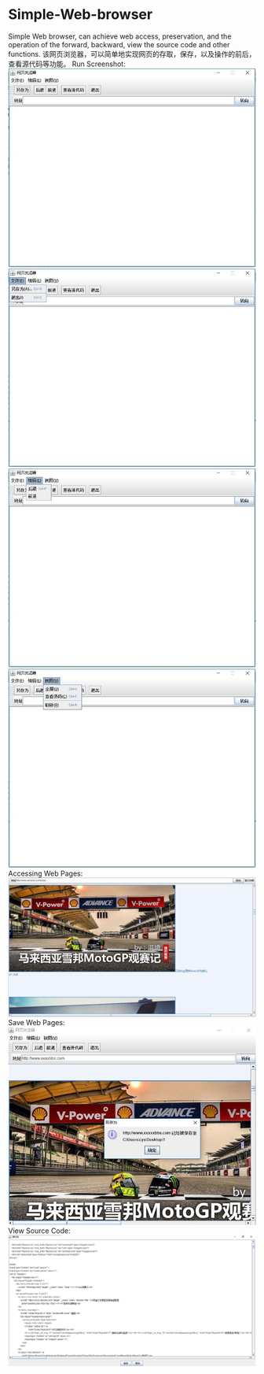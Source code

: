 # Simple-Web-browser
Simple Web browser, can achieve web access, preservation, and the operation of the forward, backward, view the source code and other functions.
该网页浏览器，可以简单地实现网页的存取，保存，以及操作的前后，查看源代码等功能。
Run Screenshot:
 ![image](https://github.com/AengusChen/Simple-Web-browser/blob/master/image/RunScreenshot1.jpg)
 ![image](https://github.com/AengusChen/Simple-Web-browser/blob/master/image/RunScreenshot2.jpg)
 ![image](https://github.com/AengusChen/Simple-Web-browser/blob/master/image/RunScreenshot3.jpg)
 ![image](https://github.com/AengusChen/Simple-Web-browser/blob/master/image/RunScreenshot4.jpg)
 Accessing Web Pages:
 ![image](https://github.com/AengusChen/Simple-Web-browser/blob/master/image/AccessingWebPages.jpg)
 Save Web Pages:
 ![image](https://github.com/AengusChen/Simple-Web-browser/blob/master/image/SaveWebPages.jpg)
 View Source Code:
 ![image](https://github.com/AengusChen/Simple-Web-browser/blob/master/image/ViewSourceCode.png)

